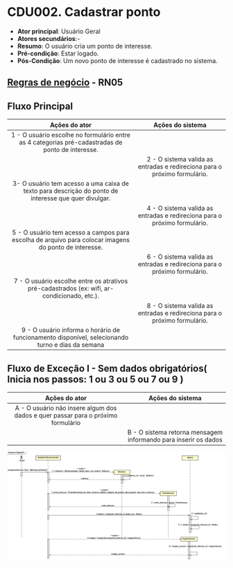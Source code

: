 # CDU002. Cadastrar ponto 

- **Ator principal**: Usuário Geral
- **Atores secundários**:-
- **Resumo**: O usuário cria um ponto de interesse.
- **Pré-condição**: Estar logado.
- **Pós-Condição**: Um novo ponto de interesse é cadastrado no sistema.

## [Regras de negócio](/doc/RegrasNegocio/Regras.md) - RN05

## Fluxo Principal
| Ações do ator | Ações do sistema |
| :-----------------: |:-----------------: | 
| 1 - O usuário escolhe  no formulário entre as 4 categorias pré-cadastradas de ponto de interesse. | |  
| | 2 - O sistema valida as entradas e redireciona para o próximo formulário. |
| 3- O usuário tem acesso a uma caixa de texto para descrição do ponto de interesse que quer divulgar.| |
| | 4 - O sistema valida as entradas e redireciona para o próximo formulário. |
| 5 - O usuário tem acesso a campos para escolha de arquivo para colocar imagens do ponto de interesse. | |
| | 6 - O sistema valida as entradas e redireciona para o próximo formulário.|
| 7 - O usuário escolhe entre os atrativos pré-cadastrados (ex: wifi, ar-condicionado, etc.).| |
| | 8 - O sistema valida as entradas e redireciona para o próximo formulário.|
| 9 - O usuário informa o horário de funcionamento disponível, selecionando turno e dias da semana | 

## Fluxo de Exceção I - Sem dados obrigatórios( Inicia nos passos: 1 ou 3 ou 5 ou 7 ou 9 )
| Ações do ator | Ações do sistema |
| :-----------------: |:-----------------: | 
| A - O usuário não insere algum dos dados e quer passar para o próximo formulário| |  
| | B - O sistema retorna mensagem informando para inserir os dados |

![cadastrarPonto](8bf9744f-8b68-4120-9378-56c9f2e6ec9b.png)


